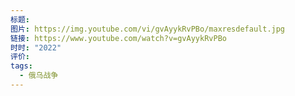 ```yaml
---
标题: 
图片: https://img.youtube.com/vi/gvAyykRvPBo/maxresdefault.jpg
链接: https://www.youtube.com/watch?v=gvAyykRvPBo
时时: "2022"
评价: 
tags:
  - 俄乌战争
---
```

